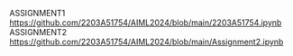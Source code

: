 ASSIGNMENT1 https://github.com/2203A51754/AIML2024/blob/main/2203A51754.ipynb
ASSIGNMENT2 https://github.com/2203A51754/AIML2024/blob/main/Assignment2.ipynb
